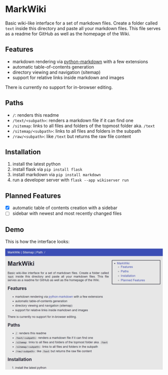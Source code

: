 # MarkWiki
Basic wiki-like interface for a set of markdown files. Create a folder called `text` inside this directory and paste all your markdown files. This file serves as a readme for GitHub as well as the homepage of the Wiki.

## Features
- markdown rendering via [python-markdown](https://www.linode.com/docs/guides/how-to-use-python-markdown-to-convert-markdown-to-html/) with a few extensions
- automatic table-of-contents generation
- directory viewing and navigation (sitemap)
- support for relative links inside markdown and images

There is currently no support for in-browser editing.

## Paths
- `/`: renders this readme
- `/text/<subpath>`: renders a markdown file if it can find one
- `/sitemap`: links to all files and folders of the topmost folder aka. `/text`
- `/sitemap/<subpath>`: links to all files and folders in the subpath
- `/raw/<subpath>`: like `/text` but returns the raw file content

## Installation
1. install the latest python
2. install flask via `pip install flask`
3. install markdown via `pip install markdown`
4. run a developer server with `flask --app wikiserver run`

## Planned Features
- [x] automatic table of contents creation with a sidebar
- [ ] sidebar with newest and most recently changed files

## Demo
This is how the interface looks:

![img](static/demo.png)